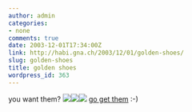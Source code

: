 ```yaml
---
author: admin
categories:
- none
comments: true
date: 2003-12-01T17:34:00Z
link: http://habi.gna.ch/2003/12/01/golden-shoes/
slug: golden-shoes
title: golden shoes
wordpress_id: 363
---
```


you want them?
[![](http://habi.gna.ch/blog/images/g2-tm.jpg)](http://habi.gna.ch/blog/images/g2.jpg)[![](http://habi.gna.ch/blog/images/g1-tm.jpg)](http://habi.gna.ch/blog/images/g1.jpg)[![](http://habi.gna.ch/blog/images/g3-tm.jpg)](http://habi.gna.ch/blog/images/g3.jpg)
[go get them](http://www.ricardo.ch/cgi-bin/auk?cmd=viewlot;lotid=308116075;) :-)
